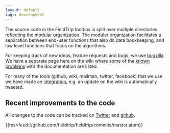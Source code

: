```yaml
---
layout: default
tags: development
---
```



The source code in the FieldTrip toolbox is split over multiple directories reflecting the [modular organization](/development/modules). The modular organization facilitates a separation between end-user functions that also do data bookkeeping, and low level functions that focus on the algorithms.

For keeping track of new ideas, feature requests and bugs, we use [bugzilla](/bugzilla). We have a separate page here on the wiki where some of the [known problems](/problems) with the documentation are listed.

For many of the tools (github, wiki, mailman, twitter, facebook) that we use we have made an  [integration](/development/integration), e.g. an update on the wiki is automatically tweeted.

## Recent improvements to the code

All changes to the code can be tracked on [Twitter](http://twitter.com/fieldtriptoolbx) and [github](/development/git).

{{rss>feed://github.com/fieldtrip/fieldtrip/commits/master.atom}}
